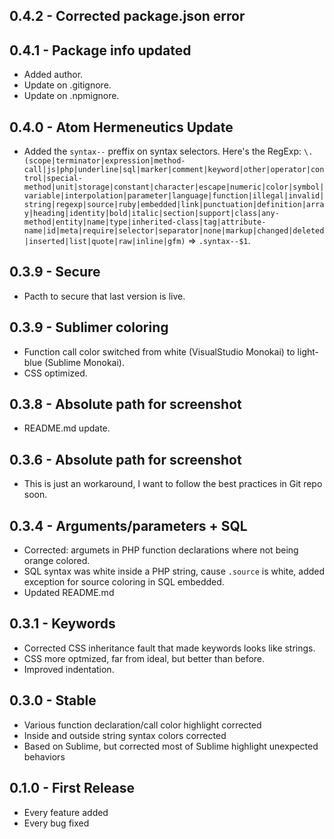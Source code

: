 ## 0.4.2 - Corrected package.json error

## 0.4.1 - Package info updated
* Added author.
* Update on .gitignore.
* Update on .npmignore.

## 0.4.0 - Atom Hermeneutics Update
* Added the `syntax--` preffix on syntax selectors. Here's the RegExp: `\.(scope|terminator|expression|method-call|js|php|underline|sql|marker|comment|keyword|other|operator|control|special-method|unit|storage|constant|character|escape|numeric|color|symbol|variable|interpolation|parameter|language|function|illegal|invalid|string|regexp|source|ruby|embedded|link|punctuation|definition|array|heading|identity|bold|italic|section|support|class|any-method|entity|name|type|inherited-class|tag|attribute-name|id|meta|require|selector|separator|none|markup|changed|deleted|inserted|list|quote|raw|inline|gfm)` => `.syntax--$1`.

## 0.3.9 - Secure
* Pacth to secure that last version is live.

## 0.3.9 - Sublimer coloring
* Function call color switched from white (VisualStudio Monokai) to light-blue (Sublime Monokai).
* CSS optimized.

## 0.3.8 - Absolute path for screenshot
* README.md update.

## 0.3.6 - Absolute path for screenshot
* This is just an workaround, I want to follow the best practices in Git repo soon.

## 0.3.4 - Arguments/parameters + SQL
* Corrected: argumets in PHP function declarations where not being orange colored.
* SQL syntax was white inside a PHP string, cause `.source` is white, added exception for source coloring in SQL embedded.
* Updated README.md

## 0.3.1 - Keywords
* Corrected CSS inheritance fault that made keywords looks like strings.
* CSS more optmized, far from ideal, but better than before.
* Improved indentation.

## 0.3.0 - Stable
* Various function declaration/call color highlight corrected
* Inside and outside string syntax colors corrected
* Based on Sublime, but corrected most of Sublime highlight unexpected behaviors

## 0.1.0 - First Release
* Every feature added
* Every bug fixed
